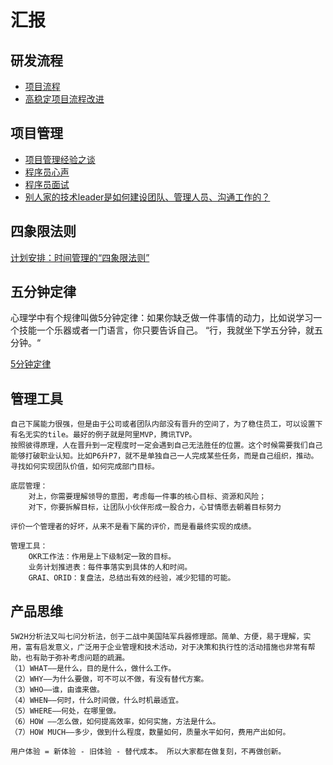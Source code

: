 # 汇报

## 研发流程
- [项目流程](项目管理/2017-04-26【有利网】项目流程-V1.0.pdf)
- [高稳定项目流程改进](项目管理/高稳定项目流程改进.pdf)

## 项目管理
- [项目管理经验之谈](项目管理/项目管理经验之谈.pdf)
- [程序员心声](项目管理/程序员心声.pdf)
- [程序员面试](项目管理/程序员面试.pdf)
- [别人家的技术leader是如何建设团队、管理人员、沟通工作的？](https://mp.weixin.qq.com/s/DlsC4l6KuMXZHVp1svy-8A)

## 四象限法则

[计划安排：时间管理的“四象限法则”](https://zhuanlan.zhihu.com/p/435907777?utm_id=0)

## 五分钟定律

心理学中有个规律叫做5分钟定律：如果你缺乏做一件事情的动力，比如说学习一个技能一个乐器或者一门语言，你只要告诉自己。
“行，我就坐下学五分钟，就五分钟。“

[5分钟定律](https://www.jianshu.com/p/af27dca78208)

## 管理工具
```text
自己下属能力很强，但是由于公司或者团队内部没有晋升的空间了，为了稳住员工，可以设置下有名无实的tile。最好的例子就是阿里MVP，腾讯TVP。
按照彼得原理，人在晋升到一定程度时一定会遇到自己无法胜任的位置。这个时候需要我们自己能够打破职业认知。比如P6升P7，就不是单独自己一人完成某些任务，而是自己组织，推动。寻找如何实现团队价值，如何完成部门目标。

底层管理：
    对上，你需要理解领导的意图，考虑每一件事的核心目标、资源和风险；
    对下，你要拆解目标，让团队小伙伴形成一股合力，心甘情愿去朝着目标努力

评价一个管理者的好坏，从来不是看下属的评价，而是看最终实现的成绩。

管理工具：    
    OKR工作法：作用是上下级制定一致的目标。
    业务计划推进表：每件事落实到具体的人和时间。
    GRAI、ORID：复盘法，总结出有效的经验，减少犯错的可能。
```


## 产品思维
```text
5W2H分析法又叫七问分析法，创于二战中美国陆军兵器修理部。简单、方便，易于理解，实用，富有启发意义，广泛用于企业管理和技术活动，对于决策和执行性的活动措施也非常有帮助，也有助于弥补考虑问题的疏漏。
（1）WHAT——是什么，目的是什么，做什么工作。
（2）WHY——为什么要做，可不可以不做，有没有替代方案。
（3）WHO——谁，由谁来做。
（4）WHEN——何时，什么时间做，什么时机最适宜。
（5）WHERE——何处，在哪里做。
（6）HOW ——怎么做，如何提高效率，如何实施，方法是什么。
（7）HOW MUCH——多少，做到什么程度，数量如何，质量水平如何，费用产出如何。

用户体验 = 新体验 - 旧体验 - 替代成本。 所以大家都在做复刻，不再做创新。
```